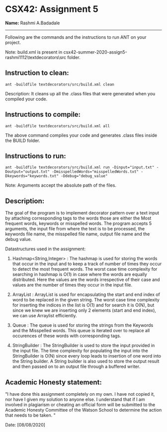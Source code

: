 # CSX42: Assignment 5
**Name:** Rashmi A.Badadale

-----------------------------------------------------------------------

Following are the commands and the instructions to run ANT on your project.


Note: build.xml is present in csx42-summer-2020-assign5-rashmi1112\textdecorators\src  folder.

## Instruction to clean:

```commandline
ant -buildfile textdecorators/src/build.xml clean
```

Description: It cleans up all the .class files that were generated when you
compiled your code.

## Instructions to compile:

```commandline
ant -buildfile textdecorators/src/build.xml all
```
The above command compiles your code and generates .class files inside the BUILD folder.

## Instructions to run:

```commandline
ant -buildfile textdecorators/src/build.xml run -Dinput="input.txt" -Doutput="output.txt" -DmisspelledWords="misspelledWords.txt" -Dkeywords="keywords.txt" -Ddebug="debug_value"
```
Note: Arguments accept the absolute path of the files.

## Description:

The goal of the program is to implement decorator pattern over a text input by attaching corresponding tags to the words those are either the Most frequent words, keywords or misspelled words. The program accepts 5 arguments, the input file from where the text is to be processed, the keywords file name, the misspelled file name, output file name and the debug value.

Datastructures used in the assignment: 

1. Hashmap<String,Integer> : The hashmap is used for storing the words that occur in the input and to keep a track of number of times they occur to detect the most frequent words. The worst case time complexity for searching in hashmap is O(1) in case where the words are equally distributed. Here the values are the words irrespective of their case and values are the number of times they occur in the input file. 

2. ArrayList<Integer> : ArrayList is used for encapsulating the start and end index of word to be replaced in the given string. The worst case time complexity for inserting the indices in the list is O(1) and for search it is O(N), but since we knew we are inserting only 2 elements (start and end index), we can use Arraylist efficiently.

3. Queue<String> : The queue is used for storing the strings from the Keywords and the Misspelled words. This queue is iterated over to replace all occurences of these words with corresponding tags. 

4. StringBuilder : The StringBuilder is used to store the input provided in the input file. The time complexity for populating the input into the StringBuilder is O(N) since every loop leads to insertion of one word into the String builder.  A String  builder is also used to store the output result and then passed on to an output file through a buffered writer.  


## Academic Honesty statement:

"I have done this assignment completely on my own. I have not copied
it, nor have I given my solution to anyone else. I understand that if
I am involved in plagiarism or cheating an official form will be
submitted to the Academic Honesty Committee of the Watson School to
determine the action that needs to be taken. "

Date: [08/08/2020]

